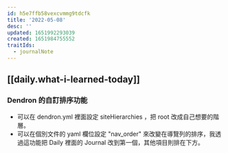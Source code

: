 ```yaml
---
id: h5e7ffb58vexcvmmg9tdcfk
title: '2022-05-08'
desc: ''
updated: 1651992293039
created: 1651984755552
traitIds:
  - journalNote
---
```


## [[daily.what-i-learned-today]]

### Dendron 的自訂排序功能
- 可以在 dendron.yml 裡面設定 siteHierarchies ，把 root 改成自己想要的階層。
- 可以在個別文件的 yaml 欄位設定 "nav_order" 來改變在導覽列的排序，我透過這功能把 Daily 裡面的 Journal 改到第一個，其他項目則排在下方。